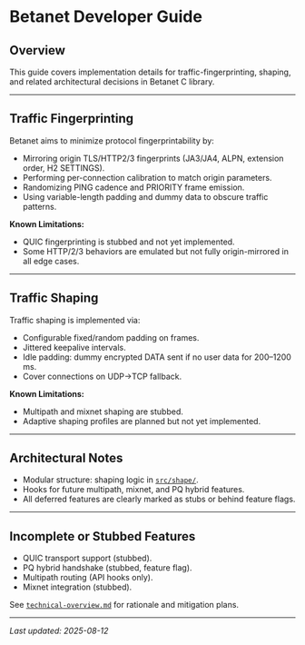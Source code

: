 # Betanet Developer Guide

## Overview

This guide covers implementation details for traffic-fingerprinting, shaping, and related architectural decisions in Betanet C library.

---

## Traffic Fingerprinting

Betanet aims to minimize protocol fingerprintability by:

- Mirroring origin TLS/HTTP2/3 fingerprints (JA3/JA4, ALPN, extension order, H2 SETTINGS).
- Performing per-connection calibration to match origin parameters.
- Randomizing PING cadence and PRIORITY frame emission.
- Using variable-length padding and dummy data to obscure traffic patterns.

**Known Limitations:**  
- QUIC fingerprinting is stubbed and not yet implemented.  
- Some HTTP/2/3 behaviors are emulated but not fully origin-mirrored in all edge cases.

---

## Traffic Shaping

Traffic shaping is implemented via:

- Configurable fixed/random padding on frames.
- Jittered keepalive intervals.
- Idle padding: dummy encrypted DATA sent if no user data for 200–1200 ms.
- Cover connections on UDP→TCP fallback.

**Known Limitations:**  
- Multipath and mixnet shaping are stubbed.
- Adaptive shaping profiles are planned but not yet implemented.

---

## Architectural Notes

- Modular structure: shaping logic in [`src/shape/`](src/shape/).
- Hooks for future multipath, mixnet, and PQ hybrid features.
- All deferred features are clearly marked as stubs or behind feature flags.

---

## Incomplete or Stubbed Features

- QUIC transport support (stubbed).
- PQ hybrid handshake (stubbed, feature flag).
- Multipath routing (API hooks only).
- Mixnet integration (stubbed).

See [`technical-overview.md`](technical-overview.md:167-191) for rationale and mitigation plans.

---

_Last updated: 2025-08-12_